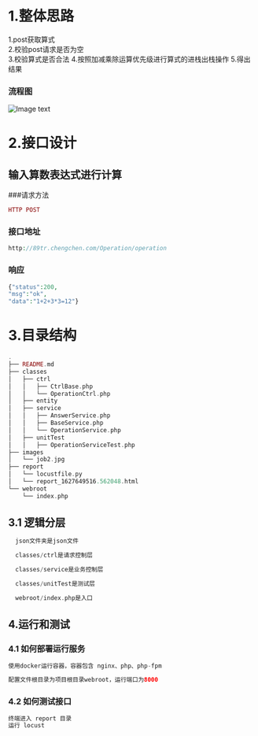 # 1.整体思路
1.post获取算式  
2.校验post请求是否为空  
3.校验算式是否合法
4.按照加减乘除运算优先级进行算式的进栈出栈操作
5.得出结果
### 流程图

![Image text](https://raw.githubusercontent.com/89trillion-chengchen/job2/master/images/job2.jpg)


# 2.接口设计

## 输入算数表达式进行计算 
###请求方法  
```php 
HTTP POST
```
### 接口地址   
```php 
http://89tr.chengchen.com/Operation/operation
```
### 响应
```php 
{"status":200,
"msg":"ok",
"data":"1+2+3*3=12"}
```
# 3.目录结构

```php 
.
├── README.md
├── classes
│   ├── ctrl
│   │   ├── CtrlBase.php
│   │   └── OperationCtrl.php
│   ├── entity
│   ├── service
│   │   ├── AnswerService.php
│   │   ├── BaseService.php
│   │   └── OperationService.php
│   ├── unitTest
│   │   ├── OperationServiceTest.php
├── images
│   └── job2.jpg
├── report
│   └── locustfile.py
│   └── report_1627649516.562048.html
└── webroot
    └── index.php
```
## 3.1 逻辑分层
  ```php
    json文件夹是json文件

    classes/ctrl是请求控制层

    classes/service是业务控制层

    classes/unitTest是测试层

    webroot/index.php是入口
  ```
## 4.运行和测试
### 4.1 如何部署运行服务
  ```php
使用docker运行容器，容器包含 nginx、php、php-fpm

配置文件根目录为项目根目录webroot，运行端口为8000
  ```
### 4.2 如何测试接口
  ```php
  终端进入 report 目录
  运行 locust 
  ```